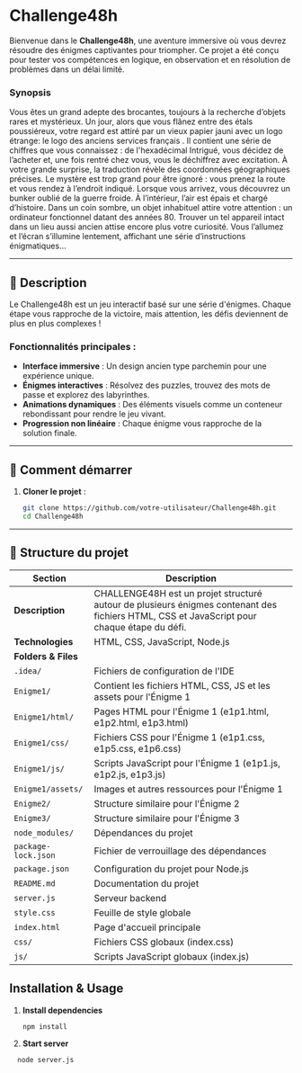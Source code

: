# Challenge48h

Bienvenue dans le **Challenge48h**, une aventure immersive où vous devrez résoudre des énigmes captivantes pour triompher. Ce projet a été conçu pour tester vos compétences en logique, en observation et en résolution de problèmes dans un délai limité.

### Synopsis

Vous êtes un grand adepte des brocantes, toujours à la recherche d’objets rares et mystérieux. Un jour, alors que vous flânez entre des étals poussiéreux, votre regard est attiré par un vieux papier jauni avec un logo étrange: le logo des anciens services français  . Il contient une série de chiffres que vous connaissez  : de l'hexadécimal
Intrigué, vous décidez de l’acheter et, une fois rentré chez vous, vous le déchiffrez avec excitation. À votre grande surprise, la traduction révèle des coordonnées géographiques précises. Le mystère est trop grand pour être ignoré : vous prenez la route et vous rendez à l’endroit indiqué.
Lorsque vous arrivez, vous découvrez un bunker oublié de la guerre froide. À l’intérieur, l’air est épais et chargé d’histoire. Dans un coin sombre, un objet inhabituel attire votre attention : un ordinateur fonctionnel datant des années 80. Trouver un tel appareil intact dans un lieu aussi ancien attise encore plus votre curiosité. Vous l’allumez et l’écran s’illumine lentement, affichant une série d’instructions énigmatiques…



---

## 📝 Description

Le Challenge48h est un jeu interactif basé sur une série d'énigmes. Chaque étape vous rapproche de la victoire, mais attention, les défis deviennent de plus en plus complexes !

### Fonctionnalités principales :
- **Interface immersive** : Un design ancien type parchemin pour une expérience unique.
- **Énigmes interactives** : Résolvez des puzzles, trouvez des mots de passe et explorez des labyrinthes.
- **Animations dynamiques** : Des éléments visuels comme un conteneur rebondissant pour rendre le jeu vivant.
- **Progression non linéaire** : Chaque énigme vous rapproche de la solution finale.

---

## 🚀 Comment démarrer

1. **Cloner le projet** :
   ```bash
   git clone https://github.com/votre-utilisateur/Challenge48h.git
   cd Challenge48h
   ```

---

## 📂 Structure du projet

| Section          | Description                                                                 |
|------------------|-----------------------------------------------------------------------------|
| **Description**  | CHALLENGE48H est un projet structuré autour de plusieurs énigmes contenant des fichiers HTML, CSS et JavaScript pour chaque étape du défi. |
| **Technologies** | HTML, CSS, JavaScript, Node.js                                              |
| **Folders & Files** |                                                                         |
| `.idea/`         | Fichiers de configuration de l'IDE                                          |
| `Enigme1/`       | Contient les fichiers HTML, CSS, JS et les assets pour l'Énigme 1           |
| `Enigme1/html/`  | Pages HTML pour l'Énigme 1 (e1p1.html, e1p2.html, e1p3.html)                |
| `Enigme1/css/`   | Fichiers CSS pour l'Énigme 1 (e1p1.css, e1p5.css, e1p6.css)                 |
| `Enigme1/js/`    | Scripts JavaScript pour l'Énigme 1 (e1p1.js, e1p2.js, e1p3.js)              |
| `Enigme1/assets/`| Images et autres ressources pour l'Énigme 1                                 |
| `Enigme2/`       | Structure similaire pour l'Énigme 2                                         |
| `Enigme3/`       | Structure similaire pour l'Énigme 3                                         |
| `node_modules/`  | Dépendances du projet                                                       |
| `package-lock.json` | Fichier de verrouillage des dépendances                                 |
| `package.json`   | Configuration du projet pour Node.js                                        |
| `README.md`      | Documentation du projet                                                    |
| `server.js`      | Serveur backend                                                            |
| `style.css`      | Feuille de style globale                                                   |
| `index.html`     | Page d'accueil principale                                                  |
| `css/`           | Fichiers CSS globaux (index.css)                                           |
| `js/`            | Scripts JavaScript globaux (index.js)                                      |

## Installation & Usage

1. **Install dependencies**  
   ```bash
   npm install
    ```

2. **Start server**  
 ```
   node server.js
   ```
